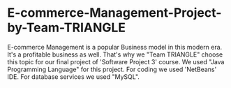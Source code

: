 # E-commerce-Management-Project-by-Team-TRIANGLE
E-commerce Management is a popular Business model in this modern era. It's a profitable business as well. That's why we "Team TRIANGLE" choose this topic for our final project of 'Software Project 3' course. We used "Java Programming Language" for this project. For coding we used 'NetBeans' IDE.
For database services we used "MySQL".
